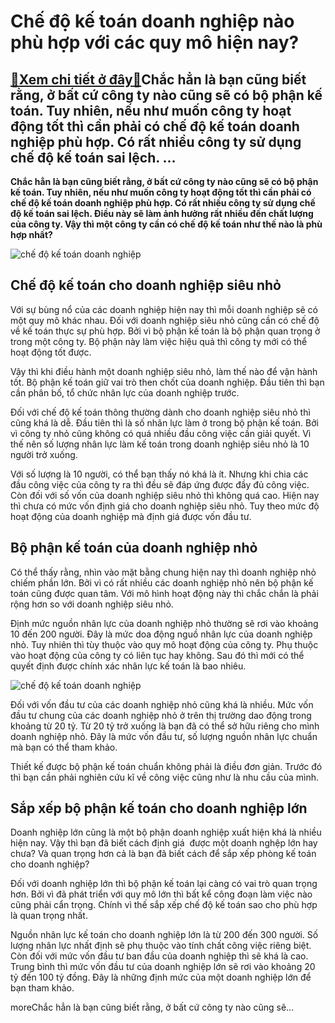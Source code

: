 Chế độ kế toán doanh nghiệp nào phù hợp với các quy mô hiện nay?
================================================================

[:gift:Xem chi tiết ở đây:gift:](https://hddtvn.com/che-do-ke-toan-doanh-nghiep-nao-phu-hop-voi-cac-quy-mo-hien-nay/)Chắc hẳn là bạn cũng biết rằng, ở bất cứ công ty nào cũng sẽ có bộ phận kế toán. Tuy nhiên, nếu như muốn công ty hoạt động tốt thì cần phải có chế độ kế toán doanh nghiệp phù hợp. Có rất nhiều công ty sử dụng chế độ kế toán sai lệch. …
-------------------------------------------------------------------------------------------------------------------------------------------------------------------------------------------------------------------------------------------

**Chắc hẳn là bạn cũng biết rằng, ở bất cứ công ty nào cũng sẽ có bộ phận kế toán. Tuy nhiên, nếu như muốn công ty hoạt động tốt thì cần phải có chế độ kế toán doanh nghiệp phù hợp. Có rất nhiều công ty sử dụng chế độ kế toán sai lệch. Điều này sẽ làm ảnh hưởng rất nhiều đến chất lượng của công ty. Vậy thì một công ty cần có chế độ kế toán như thế nào là phù hợp nhất?**


![chế độ kế toán doanh nghiệp](https://hddtvn.com/wp-content/uploads/2021/01/dich-vu-lam-bao-cao-tai-chinh-vay-von-ngan-hang-hieu-qua-1.jpg)


Chế độ kế toán cho doanh nghiệp siêu nhỏ
----------------------------------------


Với sự bùng nổ của các doanh nghiệp hiện nay thì mỗi doanh nghiệp sẽ có một quy mô khác nhau. Đối với doanh nghiệp siêu nhỏ cũng cần có chế độ về kế toán thực sự phù hợp. Bởi vì bộ phận kế toán là bộ phận quan trọng ở trong một công ty. Bộ phận này làm việc hiệu quả thì công ty mới có thể hoạt động tốt được.


Vậy thì khi điều hành một doanh nghiệp siêu nhỏ, làm thế nào để vận hành tốt. Bộ phận kế toán giữ vai trò then chốt của doanh nghiệp. Đầu tiên thì bạn cần phân bố, tổ chức nhân lực của doanh nghiệp trước.


Đối với chế độ kế toán thông thường dành cho doanh nghiệp siêu nhỏ thì cũng khá là dễ. Đầu tiên thì là số nhân lực làm ở trong bộ phận kế toán. Bởi vì công ty nhỏ cũng không có quá nhiều đầu công việc cần giải quyết. Vì thế nên số lượng nhân lực làm kế toán trong doanh nghiệp siêu nhỏ là 10 người trở xuống.


Với số lượng là 10 người, có thể bạn thấy nó khá là ít. Nhưng khi chia các đầu công việc của công ty ra thì đều sẽ đáp ứng được đầy đủ công việc. Còn đối với số vốn của doanh nghiệp siêu nhỏ thì không quá cao. Hiện nay thì chưa có mức vốn định giá cho doanh nghiệp siêu nhỏ. Tuy theo mức độ hoạt động của doanh nghiệp mà định giá được vốn đầu tư.


Bộ phận kế toán của doanh nghiệp nhỏ
------------------------------------


Có thể thấy rằng, nhìn vào mặt bằng chung hiện nay thì doanh nghiệp nhỏ chiếm phần lớn. Bởi vì có rất nhiều các doanh nghiệp nhỏ nên bộ phận kế toán cũng được quan tâm. Với mô hình hoạt động này thì chắc chắn là phải rộng hơn so với doanh nghiệp siêu nhỏ.


Định mức nguồn nhân lực của doanh nghiệp nhỏ thường sẽ rơi vào khoảng 10 đến 200 người. Đây là mức doa động nguồ nhân lực của doanh nghiệp nhỏ. Tuy nhiên thì tùy thuộc vào quy mô hoạt động của công ty. Phụ thuộc vào hoạt động của công ty có liên tục hay không. Sau đó thì mới có thể quyết định được chính xác nhân lực kế toán là bao nhiêu.


![chế độ kế toán doanh nghiệp](https://hddtvn.com/wp-content/uploads/2021/01/accounting.jpg)


Đối với vốn đầu tư của các doanh nghiệp nhỏ cũng khá là nhiều. Mức vốn đầu tư chung của các doanh nghiệp nhỏ ở trên thị trường dao động trong khoảng từ 20 tỷ. Từ 20 tỷ trở xuống là bạn đã có thể sở hữu riêng cho mình doanh nghiệp nhỏ. Đây là mức vốn đầu tư, số lượng nguồn nhân lực chuẩn mà bạn có thể tham khảo.


Thiết kế được bộ phận kế toán chuẩn không phải là điều đơn giản. Trước đó thì bạn cần phải nghiên cứu kĩ về công việc cũng như là nhu cầu của mình.


Sắp xếp bộ phận kế toán cho doanh nghiệp lớn
--------------------------------------------


Doanh nghiệp lớn cũng là một bộ phận doanh nghiệp xuất hiện khá là nhiều hiện nay. Vậy thì bạn đã biết cách định giá  được một doanh nghệp lớn hay chưa? Và quan trọng hơn cả là bạn đã biết cách để sắp xếp phòng kế toán cho doanh nghiệp?


Đối với doanh nghiệp lớn thì bộ phận kế toán lại càng có vai trò quan trọng hơn. Bởi vì đã phát triển với quy mô lớn thì bất kể công đoạn làm việc nào cũng phải cẩn trọng. Chính vì thế sắp xếp chế độ kế toán sao cho phù hợp là quan trọng nhất.


Nguồn nhân lực kế toán cho doanh nghiệp lớn là từ 200 đến 300 người. Số lượng nhân lực nhất định sẽ phụ thuộc vào tính chất công việc riêng biệt. Còn đối với mức vốn đầu tư ban đầu của doanh nghiệp thì sẽ khá là cao. Trung bình thì mức vốn đầu tư của doanh nghiệp lớn sẽ rơi vào khoảng 20 tỷ đến 100 tỷ đồng. Đây là những định mức của một doanh nghiệp lớn để bạn tham khảo.



moreChắc hẳn là bạn cũng biết rằng, ở bất cứ công ty nào cũng sẽ…

